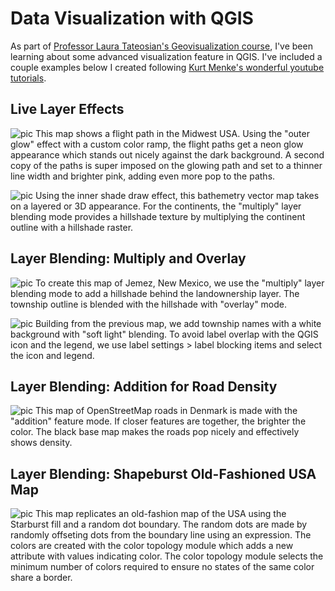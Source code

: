 
# Data Visualization with QGIS
As part of [Professor Laura Tateosian's Geovisualization course](https://wolfware.ncsu.edu/courses/details/?sis_id=SIS:2020:1:1:GIS:715:001), I've been learning about some advanced visualization feature in QGIS. I've included a couple examples below I created following [Kurt Menke's wonderful youtube tutorials](https://youtu.be/TPUg2NMyugU).

## Live Layer Effects

![pic](https://chaedri.github.io/images/Snip1.PNG)
This map shows a flight path in the Midwest USA. Using the "outer glow" effect with a custom color ramp, the flight paths get a neon glow appearance which stands out nicely against the dark background. A second copy of the paths is super imposed on the glowing path and set to a thinner line width and brighter pink, adding even more pop to the paths.


![pic](https://chaedri.github.io/images/snip2.PNG)
Using the inner shade draw effect, this bathemetry vector map takes on a layered or 3D appearance. For the continents, the "multiply" layer blending mode provides a hillshade texture by multiplying the continent outline with a hillshade raster.

## Layer Blending: Multiply and Overlay

![pic](https://chaedri.github.io/images/BlendingModes1.png)
To create this map of Jemez, New Mexico, we use the "multiply" layer blending mode to add a hillshade behind the landownership layer. The township outline is blended with the hillshade with "overlay" mode.


![pic](https://chaedri.github.io/images/BlendingModes2.png)
Building from the previous map, we add township names with a white background with "soft light" blending. To avoid label overlap with the QGIS icon and the legend, we use label settings > label blocking items and select the icon and legend.


## Layer Blending: Addition for Road Density

![pic](https://chaedri.github.io/images/Snip3.PNG)
This map of OpenStreetMap roads in Denmark is made with the "addition" feature mode. If closer features are together, the brighter the color. The black base map makes the roads pop nicely and effectively shows density. 

## Layer Blending: Shapeburst Old-Fashioned USA Map

![pic](https://chaedri.github.io/images/USA2.PNG)
This map replicates an old-fashion map of the USA using the Starburst fill and a random dot boundary. The random dots are made by randomly offseting dots from the boundary line using an expression. The colors are created with the color topology module which adds a new attribute with values indicating color. The color topology module selects the minimum number of colors required to ensure no states of the same color share a border.